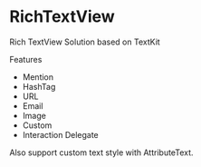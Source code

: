 # RichTextView

Rich TextView Solution based on TextKit

Features

- Mention
- HashTag
- URL
- Email
- Image
- Custom
- Interaction Delegate

Also support custom text style with AttributeText.
